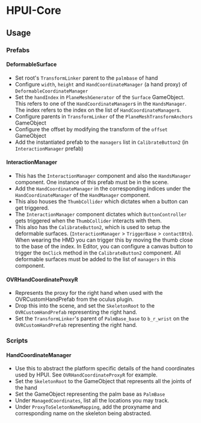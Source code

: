 # HPUI-Core
## Usage
### Prefabs
#### DeformableSurface
- Set root's `TransformLinker` parent to the `palmbase` of hand
- Configure `width`, `height` and `HandCoordinateManager` (a hand proxy) of `DeformableCoordinateManager`
- Set the `handIndex` in `PlaneMeshGenerator` of the `Surface` GameObject. This refers to one of the `HandCoordinateManager`s in the `HandsManager`. The index refers to the index on the list of `HandCoordinateManager`s.
- Configure parents in `TransformLinker` of the `PlaneMeshTransformAnchors` GameObject
- Configure the offset by modifying the transform of the `offset` GameObject
- Add the instantiated prefab to the `managers` list in `CalibrateButton2` (in `InteractionManager` prefab)
#### InteractionManager
- This has the `InteractionManager` component and also the `HandsManager` component. One instance of this prefab must be in the scene.
- Add the `HandCoordinateManager` in the corresponding indices under the `HandCoordinateManager` of the `HandManager` component.
- This also houses the `ThumbCollider` which dictates when a button can get triggered.
- The `InteractionManager` component dictates which `ButtonController` gets triggered when the `ThumbCollider` interacts with them.
- This also has the `CalibrateButton2`, which is used to setup the deformable surfaces. (`InteractionManager` > `TriggerBase` > `contactBtn`). When wearing the HMD you can trigger this by moving the thumb close to the base of the index. In Editor, you can configure a canvas button to trigger the `OnClick` method in the `CalibrateButton2` component. All deformable surfaces must be added to the list of `managers` in this component.
#### OVRHandCoordinateProxyR
- Represents the proxy for the right hand when used with the OVRCustomHandPrefab from the oculus plugin.
- Drop this into the scene, and set the `SkeletonRoot` to the `OVRCustomHandPrefab` representing the right hand.
- Set the `TransformLinker`'s parent of `PalmBase_base` to `b_r_wrist` on the `OVRCustomHandPrefab` representing the right hand.
### Scripts
#### HandCoordinateManager
- Use this to abstract the platform specific details of the hand coordinates used by HPUI. See `OVRHandCoordinateProxyR` for example.
- Set the `SkeletonRoot` to the GameObject that represents all the joints of the hand
- Set the GameObject representing the palm base as `PalmBase`
- Under `ManagedCoordinates`, list all the locations you may track.
- Under `ProxyToSeletonNameMapping`, add the proxyname and corresponding name on the skeleton being abstracted.

